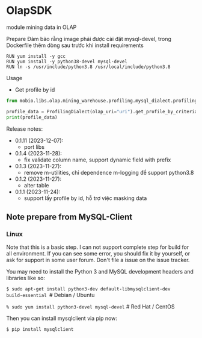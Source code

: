 OlapSDK
===============
module mining data in OLAP

Prepare
Đảm bảo rằng image phải được cài đặt mysql-devel, trong Dockerfile thêm dòng sau trước khi install requirements

```
RUN yum install -y gcc
RUN yum install -y python38-devel mysql-devel
RUN ln -s /usr/include/python3.8 /usr/local/include/python3.8
```

Usage

* Get profile by id
```python
from mobio.libs.olap.mining_warehouse.profiling.mysql_dialect.profiling_dialect import ProfilingDialect

profile_data = ProfilingDialect(olap_uri="uri").get_profile_by_criteria(merchant_id="merchant_id", profile_id="profile_id", lst_criteria=["cri_merchant_id", "cri_profile_id", "cri_name"])
print(profile_data)
```

Release notes:
* 0.1.11 (2023-12-07):
  * port libs
* 0.1.4 (2023-11-28):
  * fix validate column name, support dynamic field with prefix
* 0.1.3 (2023-11-27):
  * remove m-utilities, chỉ dependence m-logging để support python3.8
* 0.1.2 (2023-11-27):
  * alter table
* 0.1.1 (2023-11-24):
  * support lấy profile by id, hỗ trợ việc masking data


## Note prepare from MySQL-Client
### Linux
Note that this is a basic step. I can not support complete step for build for all environment. If you can see some error, you should fix it by yourself, or ask for support in some user forum. Don't file a issue on the issue tracker.

You may need to install the Python 3 and MySQL development headers and libraries like so:

<code>$ sudo apt-get install python3-dev default-libmysqlclient-dev build-essential </code># Debian / Ubuntu

<code>% sudo yum install python3-devel mysql-devel</code> # Red Hat / CentOS

Then you can install mysqlclient via pip now:

<code>$ pip install mysqlclient</code>